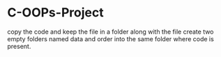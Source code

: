 # C-OOPs-Project
copy the code and keep the file in a folder along with the file create two empty folders named data and order into the same folder where code is present.
